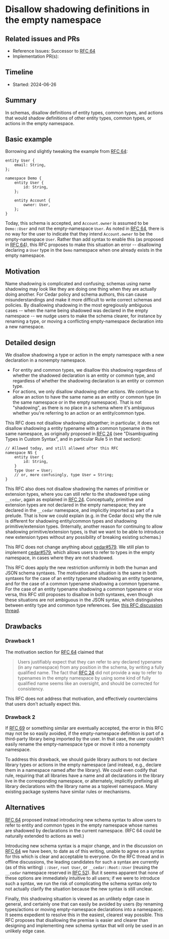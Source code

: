 # Disallow shadowing definitions in the empty namespace

## Related issues and PRs

- Reference Issues: Successor to [RFC 64]
- Implementation PR(s):

## Timeline

- Started: 2024-06-26

## Summary

In schemas, disallow definitions of entity types, common types, and actions that
would shadow definitions of other entity types, common types, or actions in the
empty namespace.

## Basic example

Borrowing and slightly tweaking the example from [RFC 64]:

```
entity User {
    email: String,
};

namespace Demo {
    entity User {
        id: String,
    };

    entity Account {
        owner: User,
    };
}
```

Today, this schema is accepted, and `Account.owner` is assumed to be
`Demo::User` and not the empty-namespace `User`.
As noted in [RFC 64], there is no way for the user to indicate that they intend
`Account.owner` to be the empty-namespace `User`.
Rather than add syntax to enable this (as proposed in [RFC 64]), this RFC
proposes to make this situation an error -- disallowing declaring a `User` type
in the `Demo` namespace when one already exists in the empty namespace.

## Motivation

Name shadowing is complicated and confusing; schemas using name shadowing may
look like they are doing one thing when they are actually doing another.
For Cedar policy and schema authors, this can cause misunderstandings and make
it more difficult to write correct schemas and policies.
By disallowing shadowing in the most egregiously ambiguous cases -- when the
name being shadowed was declared in the empty namespace -- we nudge users to
make the schema clearer, for instance by renaming a type, or moving a
conflicting empty-namespace declaration into a new namespace.

## Detailed design

We disallow shadowing a type or action in the empty namespace with a new
declaration in a nonempty namespace.
* For entity and common types, we disallow this shadowing regardless of whether
the shadowed declaration is an entity or common type, and regardless of whether
the shadowing declaration is an entity or common type.
* For actions, we only disallow shadowing other actions.
  We continue to allow an action to have the same name as an entity or common
  type (in the same namespace or in the empty namespace).
  That is not "shadowing", as there is no place in a schema where it's ambiguous
  whether you're referring to an action or an entity/common type.

This RFC does not disallow shadowing altogether; in particular, it does not
disallow shadowing a entity typename with a common typename in the same namespace,
as originally proposed in [RFC 24] (see "Disambiguating Types in Custom Syntax",
and in particular Rule 5 in that section):
```
// Allowed today, and still allowed after this RFC
namespace NS {
    entity User {
        id: String,
    }
    type User = User;
    // or, more confusingly, type User = String;
}
```

This RFC also does not disallow shadowing the names of primitive or extension
types, where you can still refer to the shadowed type using `__cedar`, again as
explained in [RFC 24].
Conceptually, primitive and extension types are not declared in the empty
namespace; they are declared in the `__cedar` namespace, and implicitly imported
as part of a prelude.
That is how we could explain (e.g. in the Cedar docs) why the rule is different
for shadowing entity/common types and shadowing primitive/extension types.
(Internally, another reason for continuing to allow shadowing
primitive/extension types, is that we want to be able to introduce new extension
types without any possibility of breaking existing schemas.)

This RFC does not change anything about [cedar#579].
We still plan to implement [cedar#579], which allows users to refer to types in
the empty namespace, in cases where they are not shadowed.

This RFC does apply the new restriction uniformly in both the human and JSON
schema syntaxes.
The motivation and situation is the same in both syntaxes for the case of an
entity typename shadowing an entity typename, and for the case of a common
typename shadowing a common typename.
For the case of an entity typename shadowing a common typename or vice versa,
this RFC still proposes to disallow in both syntaxes, even though these
situations are not ambiguous in the JSON syntax, which distinguishes between
entity type and common type references.
See [this RFC discussion thread](https://github.com/cedar-policy/rfcs/pull/70#discussion_r1659120108).

## Drawbacks

### Drawback 1

The motivation section for [RFC 64] claimed that
> Users justifiably expect that they can refer to any declared typename (in any
> namespace) from any position in the schema, by writing a fully qualified name.
> The fact that [RFC 24] did not provide a way to refer to typenames in the empty
> namespace by using some kind of fully qualified name seems like an oversight,
> and should be corrected for consistency.

This RFC does not address that motivation, and effectively counterclaims that
users don't actually expect this.

### Drawback 2

If [RFC 69] or something similar are eventually accepted, the error in this RFC
may not be so easily avoided, if the empty-namespace definition is part of a
third-party library being imported by the user.
In that case, the user couldn't easily rename the empty-namespace type or move
it into a nonempty namespace.

To address this drawback, we should guide library authors to not declare library
types or actions in the empty namespace (and instead, e.g., declare them in a
namespace named after the library).
We could even codify that rule, requiring that all libraries have a name and all
declarations in the library live in the corresponding namespace, or alternately,
implicitly prefixing all library declarations with the library name as a
toplevel namespace.
Many existing package systems have similar rules or mechanisms.

## Alternatives

[RFC 64] proposed instead introducing new schema syntax to allow users to refer
to entity and common types in the empty namespace whose names are shadowed by
declarations in the current namespace.
(RFC 64 could be naturally extended to actions as well.)

Introducing new schema syntax is a major change, and in the discussion on
[RFC 64] we have been, to date as of this writing, unable to agree on a syntax for
this which is clear and acceptable to everyone.
On the RFC thread and in offline discussions, the leading candidates for such a
syntax are currently (as of this writing) `::User`, `root User`, or
`__cedar::Root::User` (reusing the `__cedar` namespace reserved in [RFC 52]).
But it seems apparent that none of these options are immediately intuitive to
all users; if we were to introduce such a syntax, we run the risk of
complicating the schema syntax only to not actually clarify the situation
because the new syntax is still unclear.

Finally, this shadowing situation is viewed as an unlikely edge case in general,
and certainly one that can easily be avoided by users (by renaming types/actions
or moving empty-namespace declarations into a namespace).
It seems expedient to resolve this in the easiest, clearest way possible.
This RFC proposes that disallowing the premise is easier and clearer than
designing and implementing new schema syntax that will only be used in an
unlikely edge case.


[RFC 24]: https://github.com/cedar-policy/rfcs/blob/main/text/0024-schema-syntax.md
[RFC 52]: https://github.com/cedar-policy/rfcs/blob/main/text/0052-reserved-namespaces.md
[RFC 64]: https://github.com/cedar-policy/rfcs/pull/64
[RFC 69]: https://github.com/cedar-policy/rfcs/pull/69
[cedar#579]: https://github.com/cedar-policy/cedar/issues/579
